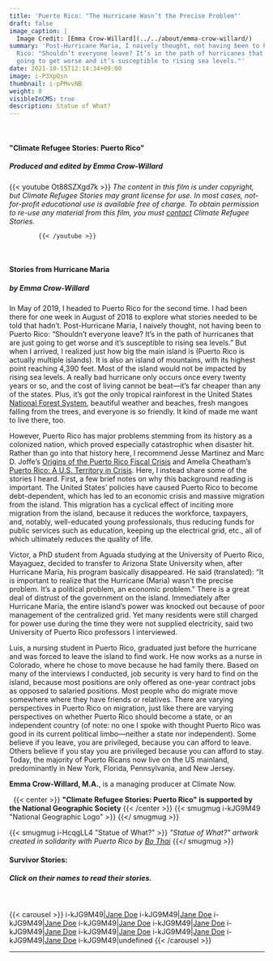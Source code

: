 ```yaml
---
title: 'Puerto Rico: "The Hurricane Wasn’t the Precise Problem"'
draft: false
image_caption: |
  Image Credit: [Emma Crow-Willard](../../about/emma-crow-willard/)
summary: 'Post-Hurricane Maria, I naively thought, not having been to Puerto
  Rico: "Shouldn’t everyone leave? It’s in the path of hurricanes that are just
  going to get worse and it’s susceptible to rising sea levels."'
date: 2021-10-15T12:14:34+09:00
image: i-P3XpQsn
thumbnail: i-pPMvvNB
weight: 0
visibleInCMS: true
description: Statue of What?
---
```

&nbsp;

#### **"Climate Refugee Stories: Puerto Rico"**

##### ***Produced and edited by Emma Crow-Willard***

{{< youtube Ot88SZXgd7k >}}
            *The content in this film is under copyright, but Climate Refugee Stories may grant license for use. In most cases, not-for-profit educational use is available free of charge. To obtain permission to re-use any material from this film, you must [contact](https://www.climaterefugeestories.com/about) Climate Refugee Stories.*

            {{< /youtube >}}

&nbsp;

#### **Stories from Hurricane Maria**

##### ***by Emma Crow-Willard***

In May of 2019, I headed to Puerto Rico for the second time. I had been there for one week in August of 2018 to explore what stories needed to be told that hadn’t. Post-Hurricane Maria, I naively thought, not having been to Puerto Rico: “Shouldn’t everyone leave? It’s in the path of hurricanes that are just going to get worse and it’s susceptible to rising sea levels.” But when I arrived, I realized just how big the main island is (Puerto Rico is actually multiple islands). It is also an island of mountains, with its highest point reaching 4,390 feet. Most of the island would not be impacted by rising sea levels. A really bad hurricane only occurs once every twenty years or so, and the cost of living cannot be beat—it’s far cheaper than any of the states. Plus, it’s got the only tropical rainforest in the United States [National Forest System](https://www.fs.usda.gov/elyunque), beautiful weather and beaches, fresh mangoes falling from the trees, and everyone is so friendly. It kind of made me want to live there, too.

However, Puerto Rico has major problems stemming from its history as a colonized nation, which proved especially catastrophic when disaster hit. Rather than go into that history here, I recommend Jesse Martinez and Marc D. Joffe’s [Origins of the Puerto Rico Fiscal Crisis](https://www.mercatus.org/system/files/Joffe-Puerto-Rico-Fiscal-Crisis-v1.pdf) and Amelia Cheatham’s [Puerto Rico: A U.S. Territory in Crisis](https://www.cfr.org/backgrounder/puerto-rico-us-territory-crisis). Here, I instead share some of the stories I heard. First, a few brief notes on why this background reading is important. The United States’ policies have caused Puerto Rico to become debt-dependent, which has led to an economic crisis and massive migration from the island. This migration has a cyclical effect of inciting more migration from the island, because it reduces the workforce, taxpayers, and, notably, well-educated young professionals, thus reducing funds for public services such as education, keeping up the electrical grid, etc., all of which ultimately reduces the quality of life.

Victor, a PhD student from Aguada studying at the University of Puerto Rico, Mayaguez, decided to transfer to Arizona State University when, after Hurricane Maria, his program basically disappeared. He said (translated): “It is important to realize that the Hurricane (Maria) wasn’t the precise problem. It’s a political problem, an economic problem.” There is a great deal of distrust of the government on the island. Immediately after Hurricane Maria, the entire island’s power was knocked out because of poor management of the centralized grid. Yet many residents were still charged for power use during the time they were not supplied electricity, said two University of Puerto Rico professors I interviewed.

Luis, a nursing student in Puerto Rico, graduated just before the hurricane and was forced to leave the island to find work. He now works as a nurse in Colorado, where he chose to move because he had family there. Based on many of the interviews I conducted, job security is very hard to find on the island, because most positions are only offered as one-year contract jobs as opposed to salaried positions. Most people who do migrate move somewhere where they have friends or relatives. There are varying perspectives in Puerto Rico on migration, just like there are varying perspectives on whether Puerto Rico should become a state, or an independent country (of note: no one I spoke with thought Puerto Rico was good in its current political limbo—neither a state nor independent). Some believe if you leave, you are privileged, because you can afford to leave. Others believe if you stay you are privileged because you can afford to stay. Today, the majority of Puerto Ricans now live on the US mainland, predominantly in New York, Florida, Pennsylvania, and New Jersey.

**Emma Crow-Willard, M.A.**, is a managing producer at Climate Now.

&nbsp;
{{< center >}}
**"Climate Refugee Stories: Puerto Rico" is supported by the National Geographic Society**
{{< /center >}}
{{< smugmug i-kJG9M49 "National Geographic Logo" >}}
{{</ smugmug >}}

{{< smugmug i-HcqgLL4 "Statue of What?" >}}
*"Statue of What?" artwork created in solidarity with Puerto Rico by [Bo Thai](../../about/bo-daraphant/)*
{{</ smugmug >}}

#### **Survivor Stories:**

##### Click on their names to read their stories.

&nbsp;

{{< carousel >}}
i-kJG9M49|[Jane Doe](https://climate-refugee-stories.github.io/crs-website/stories/marshall-islands-art-post/)
i-kJG9M49|[Jane Doe](https://climate-refugee-stories.github.io/crs-website/stories/marshall-islands-art-post/)
i-kJG9M49|[Jane Doe](https://climate-refugee-stories.github.io/crs-website/stories/marshall-islands-art-post/)
i-kJG9M49|[Jane Doe](https://climate-refugee-stories.github.io/crs-website/stories/marshall-islands-art-post/)
i-kJG9M49|[Jane Doe](https://climate-refugee-stories.github.io/crs-website/stories/marshall-islands-art-post/)
i-kJG9M49|[Jane Doe](https://climate-refugee-stories.github.io/crs-website/stories/marshall-islands-art-post/)
i-kJG9M49|[Jane Doe](https://climate-refugee-stories.github.io/crs-website/stories/marshall-islands-art-post/)
i-kJG9M49|[Jane Doe](https://climate-refugee-stories.github.io/crs-website/stories/marshall-islands-art-post/)
i-kJG9M49|[Jane Doe](https://climate-refugee-stories.github.io/crs-website/stories/marshall-islands-art-post/)
i-kJG9M49|undefined
{{< /carousel >}}

- - -